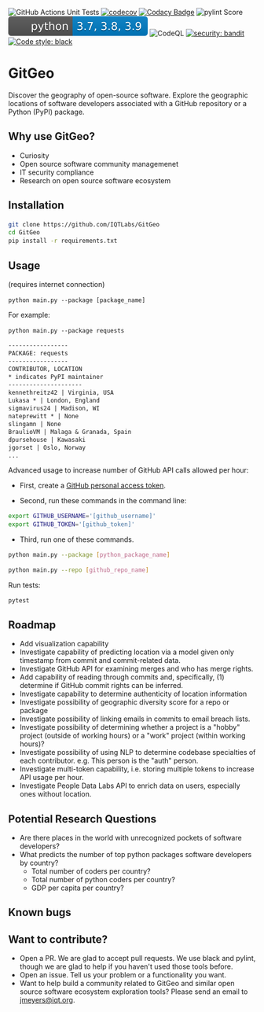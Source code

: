 ![GitHub Actions Unit Tests](https://github.com/IQTLabs/GitGeo/workflows/Python%20package/badge.svg)
[![codecov](https://codecov.io/gh/IQTLabs/GitGeo/branch/main/graph/badge.svg?token=W5DVGL0VMN)](https://codecov.io/gh/IQTLabs/GitGeo)
[![Codacy Badge](https://api.codacy.com/project/badge/Grade/5eb7fb4f74b04e83b0ce967a75b460f5)](https://app.codacy.com/gh/IQTLabs/GitGeo?utm_source=github.com&utm_medium=referral&utm_content=IQTLabs/GitGeo&utm_campaign=Badge_Grade)
![pylint Score](https://mperlet.github.io/pybadge/badges/10.svg)
![Python Versions Supported](https://github.com/IQTLabs/GitGeo/blob/main/badges/python_versions_supported.svg)
![CodeQL](https://github.com/IQTLabs/GitGeo/workflows/CodeQL/badge.svg)
[![security: bandit](https://img.shields.io/badge/security-bandit-yellow.svg)](https://github.com/PyCQA/bandit)
[![Code style: black](https://img.shields.io/badge/code%20style-black-000000.svg)](https://github.com/psf/black)

# GitGeo
Discover the geography of open-source software. Explore the geographic locations of software developers associated with a GitHub repository or a Python (PyPI) package.

## Why use GitGeo?
-  Curiosity
-  Open source software community managemenet
-  IT security compliance
-  Research on open source software ecosystem

## Installation

```bash
git clone https://github.com/IQTLabs/GitGeo
cd GitGeo
pip install -r requirements.txt
```

## Usage

(requires internet connection)

```python main.py --package [package_name]```

For example:

```python main.py --package requests```

```
-----------------
PACKAGE: requests
-----------------
CONTRIBUTOR, LOCATION
* indicates PyPI maintainer
---------------------
kennethreitz42 | Virginia, USA
Lukasa * | London, England
sigmavirus24 | Madison, WI
nateprewitt * | None
slingamn | None
BraulioVM | Malaga & Granada, Spain
dpursehouse | Kawasaki
jgorset | Oslo, Norway
...
```

Advanced usage to increase number of GitHub API calls allowed per hour:

- First, create a [GitHub personal access token](https://docs.github.com/en/github/authenticating-to-github/creating-a-personal-access-token).

- Second, run these commands in the command line:
```bash
export GITHUB_USERNAME='[github_username]'
export GITHUB_TOKEN='[github_token]'
```

- Third, run one of these commands.

```bash
python main.py --package [python_package_name]
```

```bash
python main.py --repo [github_repo_name]
```

Run tests:

```bash
pytest
```

## Roadmap

-  Add visualization capability
-  Investigate capability of predicting location via a model given only timestamp from commit and commit-related data.
-  Investigate GitHub API for examining merges and who has merge rights.
-  Add capability of reading through commits and, specifically, (1) determine if GitHub commit rights can be inferred.
-  Investigate capability to determine authenticity of location information
-  Investigate possibility of geographic diversity score for a repo or package
-  Investigate possibility of linking emails in commits to email breach lists.
-  Investigate possibility of determining whether a project is a "hobby" project (outside of working hours) or a "work" project (within working hours)?
-  Investigate possibility of using NLP to determine codebase specialties of each contributor. e.g.
  This person is the "auth" person.
-  Investigate multi-token capability, i.e. storing multiple tokens to increase API usage per hour.
- Investigate People Data Labs API to enrich data on users, especially ones without location.

## Potential Research Questions

- Are there places in the world with unrecognized pockets of software developers?
- What predicts the number of top python packages software developers by country?
	- Total number of coders per country?
	- Total number of python coders per country?
	- GDP per capita per country?

## Known bugs

## Want to contribute?

- Open a PR. We are glad to accept pull requests. We use black and pylint, though we
  are glad to help if you haven't used those tools before.
- Open an issue. Tell us your problem or a functionality you want.
- Want to help build a community related to GitGeo and similar open source software
  ecosystem exploration tools? Please send an email to jmeyers@iqt.org.

